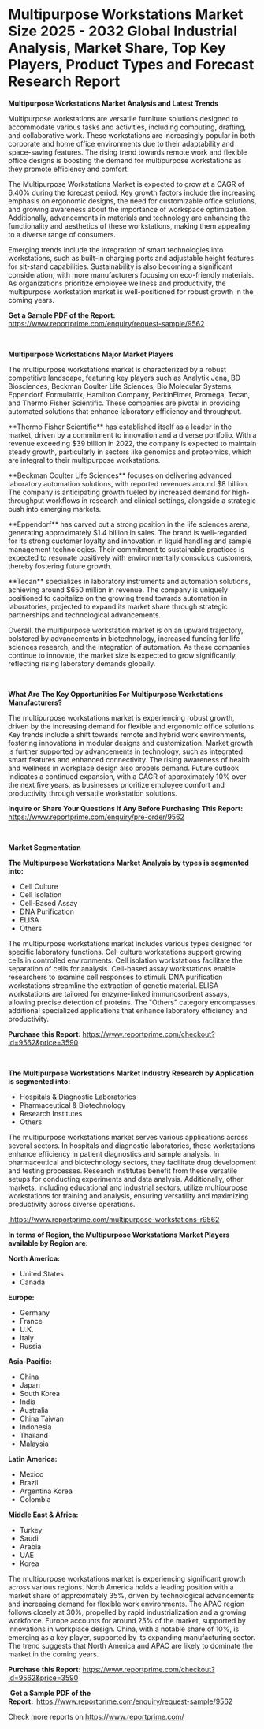 <p><h1>Multipurpose Workstations Market Size 2025 - 2032 Global Industrial Analysis, Market Share, Top Key Players, Product Types and Forecast Research Report</h1></p><p><strong>Multipurpose Workstations Market Analysis and Latest Trends</strong></p>
<p><p>Multipurpose workstations are versatile furniture solutions designed to accommodate various tasks and activities, including computing, drafting, and collaborative work. These workstations are increasingly popular in both corporate and home office environments due to their adaptability and space-saving features. The rising trend towards remote work and flexible office designs is boosting the demand for multipurpose workstations as they promote efficiency and comfort.</p><p>The Multipurpose Workstations Market is expected to grow at a CAGR of 6.40% during the forecast period. Key growth factors include the increasing emphasis on ergonomic designs, the need for customizable office solutions, and growing awareness about the importance of workspace optimization. Additionally, advancements in materials and technology are enhancing the functionality and aesthetics of these workstations, making them appealing to a diverse range of consumers.</p><p>Emerging trends include the integration of smart technologies into workstations, such as built-in charging ports and adjustable height features for sit-stand capabilities. Sustainability is also becoming a significant consideration, with more manufacturers focusing on eco-friendly materials. As organizations prioritize employee wellness and productivity, the multipurpose workstation market is well-positioned for robust growth in the coming years.</p></p>
<p><strong>Get a Sample PDF of the Report:&nbsp;</strong> <a href="https://www.reportprime.com/enquiry/request-sample/9562?utm_campaign=3270&utm_medium=2&utm_source=Github&utm_content=ia&utm_term=20032025&utm_id=multipurpose-workstations">https://www.reportprime.com/enquiry/request-sample/9562</a></p>
<p>&nbsp;</p>
<p><strong>Multipurpose Workstations Major Market Players</strong></p>
<p><p>The multipurpose workstations market is characterized by a robust competitive landscape, featuring key players such as Analytik Jena, BD Biosciences, Beckman Coulter Life Sciences, Bio Molecular Systems, Eppendorf, Formulatrix, Hamilton Company, PerkinElmer, Promega, Tecan, and Thermo Fisher Scientific. These companies are pivotal in providing automated solutions that enhance laboratory efficiency and throughput.</p><p>**Thermo Fisher Scientific** has established itself as a leader in the market, driven by a commitment to innovation and a diverse portfolio. With a revenue exceeding $39 billion in 2022, the company is expected to maintain steady growth, particularly in sectors like genomics and proteomics, which are integral to their multipurpose workstations.</p><p>**Beckman Coulter Life Sciences** focuses on delivering advanced laboratory automation solutions, with reported revenues around $8 billion. The company is anticipating growth fueled by increased demand for high-throughput workflows in research and clinical settings, alongside a strategic push into emerging markets.</p><p>**Eppendorf** has carved out a strong position in the life sciences arena, generating approximately $1.4 billion in sales. The brand is well-regarded for its strong customer loyalty and innovation in liquid handling and sample management technologies. Their commitment to sustainable practices is expected to resonate positively with environmentally conscious customers, thereby fostering future growth.</p><p>**Tecan** specializes in laboratory instruments and automation solutions, achieving around $650 million in revenue. The company is uniquely positioned to capitalize on the growing trend towards automation in laboratories, projected to expand its market share through strategic partnerships and technological advancements.</p><p>Overall, the multipurpose workstation market is on an upward trajectory, bolstered by advancements in biotechnology, increased funding for life sciences research, and the integration of automation. As these companies continue to innovate, the market size is expected to grow significantly, reflecting rising laboratory demands globally.</p></p>
<p>&nbsp;</p>
<p><strong>What Are The Key Opportunities For Multipurpose Workstations Manufacturers?</strong></p>
<p><p>The multipurpose workstations market is experiencing robust growth, driven by the increasing demand for flexible and ergonomic office solutions. Key trends include a shift towards remote and hybrid work environments, fostering innovations in modular designs and customization. Market growth is further supported by advancements in technology, such as integrated smart features and enhanced connectivity. The rising awareness of health and wellness in workplace design also propels demand. Future outlook indicates a continued expansion, with a CAGR of approximately 10% over the next five years, as businesses prioritize employee comfort and productivity through versatile workstation solutions.</p></p>
<p><strong>Inquire or Share Your Questions If Any Before Purchasing This Report:</strong> <a href="https://www.reportprime.com/enquiry/pre-order/9562?utm_campaign=3270&utm_medium=2&utm_source=Github&utm_content=ia&utm_term=20032025&utm_id=multipurpose-workstations">https://www.reportprime.com/enquiry/pre-order/9562</a></p>
<p>&nbsp;</p>
<p><strong>Market Segmentation</strong></p>
<p><strong>The Multipurpose Workstations Market Analysis by types is segmented into:</strong></p>
<p><ul><li>Cell Culture</li><li>Cell Isolation</li><li>Cell-Based Assay</li><li>DNA Purification</li><li>ELISA</li><li>Others</li></ul></p>
<p><p>The multipurpose workstations market includes various types designed for specific laboratory functions. Cell culture workstations support growing cells in controlled environments. Cell isolation workstations facilitate the separation of cells for analysis. Cell-based assay workstations enable researchers to examine cell responses to stimuli. DNA purification workstations streamline the extraction of genetic material. ELISA workstations are tailored for enzyme-linked immunosorbent assays, allowing precise detection of proteins. The "Others" category encompasses additional specialized applications that enhance laboratory efficiency and productivity.</p></p>
<p><strong>Purchase this Report:&nbsp;</strong><a href="https://www.reportprime.com/checkout?id=9562&price=3590&utm_campaign=3270&utm_medium=2&utm_source=Github&utm_content=ia&utm_term=20032025&utm_id=multipurpose-workstations">https://www.reportprime.com/checkout?id=9562&price=3590</a></p>
<p>&nbsp;</p>
<p><strong>The Multipurpose Workstations Market Industry Research by Application is segmented into:</strong></p>
<p><ul><li>Hospitals & Diagnostic Laboratories</li><li>Pharmaceutical & Biotechnology</li><li>Research Institutes</li><li>Others</li></ul></p>
<p><p>The multipurpose workstations market serves various applications across several sectors. In hospitals and diagnostic laboratories, these workstations enhance efficiency in patient diagnostics and sample analysis. In pharmaceutical and biotechnology sectors, they facilitate drug development and testing processes. Research institutes benefit from these versatile setups for conducting experiments and data analysis. Additionally, other markets, including educational and industrial sectors, utilize multipurpose workstations for training and analysis, ensuring versatility and maximizing productivity across diverse operations.</p></p>
<p><a href="https://www.reportprime.com/multipurpose-workstations-r9562?utm_campaign=3270&utm_medium=2&utm_source=Github&utm_content=ia&utm_term=20032025&utm_id=multipurpose-workstations">&nbsp;https://www.reportprime.com/multipurpose-workstations-r9562</a></p>
<p><strong>In terms of Region, the Multipurpose Workstations Market Players available by Region are:</strong></p>
<p>
    <p> <strong> North America: </strong>
        <ul>
            <li>United States</li>
            <li>Canada</li>
        </ul>
        </p> 
    <p> <strong> Europe: </strong>
        <ul>
            <li>Germany</li>
            <li>France</li>
            <li>U.K.</li>
            <li>Italy</li>
            <li>Russia</li>
        </ul>
        </p> 
    <p> <strong> Asia-Pacific: </strong>
        <ul>
            <li>China</li>
            <li>Japan</li>
            <li>South Korea</li>
            <li>India</li>
            <li>Australia</li>
            <li>China Taiwan</li>
            <li>Indonesia</li>
            <li>Thailand</li>
            <li>Malaysia</li>
        </ul>
        </p> 
    <p> <strong> Latin America: </strong>
        <ul>
            <li>Mexico</li>
            <li>Brazil</li>
            <li>Argentina Korea</li>
            <li>Colombia</li>
        </ul>
        </p> 
    <p> <strong> Middle East & Africa: </strong>
        <ul>
            <li>Turkey</li>
            <li>Saudi</li>
            <li>Arabia</li>
            <li>UAE</li>
            <li>Korea</li>
        </ul>
    </p>
    </p>
<p><p>The multipurpose workstations market is experiencing significant growth across various regions. North America holds a leading position with a market share of approximately 35%, driven by technological advancements and increasing demand for flexible work environments. The APAC region follows closely at 30%, propelled by rapid industrialization and a growing workforce. Europe accounts for around 25% of the market, supported by innovations in workplace design. China, with a notable share of 10%, is emerging as a key player, supported by its expanding manufacturing sector. The trend suggests that North America and APAC are likely to dominate the market in the coming years.</p></p>
<p><strong>Purchase this Report: </strong><a href="https://www.reportprime.com/checkout?id=9562&price=3590&utm_campaign=3270&utm_medium=2&utm_source=Github&utm_content=ia&utm_term=20032025&utm_id=multipurpose-workstations">https://www.reportprime.com/checkout?id=9562&price=3590</a></p>
<p>&nbsp;<strong>Get a Sample PDF of the Report:&nbsp;&nbsp;</strong><a href="https://www.reportprime.com/enquiry/request-sample/9562?utm_campaign=3270&utm_medium=2&utm_source=Github&utm_content=ia&utm_term=20032025&utm_id=multipurpose-workstations">https://www.reportprime.com/enquiry/request-sample/9562</a></p>
<p><strong></strong></p>
<p>Check more reports on <a href="https://www.reportprime.com/?utm_campaign=3270&utm_medium=2&utm_source=Github&utm_content=ia&utm_term=20032025&utm_id=multipurpose-workstations">https://www.reportprime.com/</a></p>